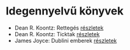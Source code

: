 # Idegennyelvű könyvek

- Dean R. Koontz: Rettegés [részletek](../_details/Dean%20R.%20Koontz.md#id_1076)
- Dean R. Koontz: Ticktak [részletek](../_details/Dean%20R.%20Koontz.md#id_1073)
- James Joyce: Dublini emberek [részletek](../_details/James%20Joyce.md#id_455)